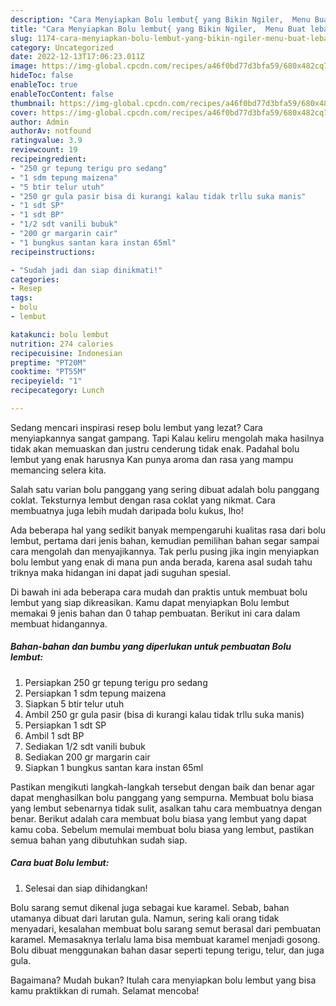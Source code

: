 ```yaml
---
description: "Cara Menyiapkan Bolu lembut{ yang Bikin Ngiler,  Menu Buat lebaran"
title: "Cara Menyiapkan Bolu lembut{ yang Bikin Ngiler,  Menu Buat lebaran"
slug: 1174-cara-menyiapkan-bolu-lembut-yang-bikin-ngiler-menu-buat-lebaran
category: Uncategorized
date: 2022-12-13T17:06:23.011Z
image: https://img-global.cpcdn.com/recipes/a46f0bd77d3bfa59/680x482cq70/bolu-lembut-foto-resep-utama.jpg
hideToc: false
enableToc: true
enableTocContent: false
thumbnail: https://img-global.cpcdn.com/recipes/a46f0bd77d3bfa59/680x482cq70/bolu-lembut-foto-resep-utama.jpg
cover: https://img-global.cpcdn.com/recipes/a46f0bd77d3bfa59/680x482cq70/bolu-lembut-foto-resep-utama.jpg
author: Admin
authorAv: notfound
ratingvalue: 3.9
reviewcount: 19
recipeingredient:
- "250 gr tepung terigu pro sedang"
- "1 sdm tepung maizena"
- "5 btir telur utuh"
- "250 gr gula pasir bisa di kurangi kalau tidak trllu suka manis"
- "1 sdt SP"
- "1 sdt BP"
- "1/2 sdt vanili bubuk"
- "200 gr margarin cair"
- "1 bungkus santan kara instan 65ml"
recipeinstructions:

- "Sudah jadi dan siap dinikmati!"
categories:
- Resep
tags:
- bolu
- lembut

katakunci: bolu lembut 
nutrition: 274 calories
recipecuisine: Indonesian
preptime: "PT20M"
cooktime: "PT55M"
recipeyield: "1"
recipecategory: Lunch

---
```



Sedang mencari inspirasi resep bolu lembut yang lezat? Cara menyiapkannya sangat gampang. Tapi Kalau keliru mengolah maka hasilnya tidak akan memuaskan dan justru cenderung tidak enak. Padahal bolu lembut yang enak harusnya Kan punya aroma dan rasa yang mampu memancing selera kita.


Salah satu varian bolu panggang yang sering dibuat adalah bolu panggang coklat. Teksturnya lembut dengan rasa coklat yang nikmat. Cara membuatnya juga lebih mudah daripada bolu kukus, lho!

Ada beberapa hal yang sedikit banyak mempengaruhi kualitas rasa dari bolu lembut, pertama dari jenis bahan, kemudian pemilihan bahan segar sampai cara mengolah dan menyajikannya. Tak perlu pusing jika ingin menyiapkan bolu lembut yang enak di mana pun anda berada, karena asal sudah tahu triknya maka hidangan ini dapat jadi suguhan spesial.


Di bawah ini ada beberapa cara mudah dan praktis untuk membuat bolu lembut yang siap dikreasikan. Kamu dapat menyiapkan Bolu lembut memakai 9 jenis bahan dan 0 tahap pembuatan. Berikut ini cara dalam membuat hidangannya.

<!--inarticleads1-->

##### Bahan-bahan dan bumbu yang diperlukan untuk pembuatan Bolu lembut:

1. Persiapkan 250 gr tepung terigu pro sedang
1. Persiapkan 1 sdm tepung maizena
1. Siapkan 5 btir telur utuh
1. Ambil 250 gr gula pasir (bisa di kurangi kalau tidak trllu suka manis)
1. Persiapkan 1 sdt SP
1. Ambil 1 sdt BP
1. Sediakan 1/2 sdt vanili bubuk
1. Sediakan 200 gr margarin cair
1. Siapkan 1 bungkus santan kara instan 65ml


Pastikan mengikuti langkah-langkah tersebut dengan baik dan benar agar dapat menghasilkan bolu panggang yang sempurna. Membuat bolu biasa yang lembut sebenarnya tidak sulit, asalkan tahu cara membuatnya dengan benar. Berikut adalah cara membuat bolu biasa yang lembut yang dapat kamu coba. Sebelum memulai membuat bolu biasa yang lembut, pastikan semua bahan yang dibutuhkan sudah siap. 

<!--inarticleads2-->

##### Cara buat Bolu lembut:


1. Selesai dan siap dihidangkan!

Bolu sarang semut dikenal juga sebagai kue karamel. Sebab, bahan utamanya dibuat dari larutan gula. Namun, sering kali orang tidak menyadari, kesalahan membuat bolu sarang semut berasal dari pembuatan karamel. Memasaknya terlalu lama bisa membuat karamel menjadi gosong. Bolu dibuat menggunakan bahan dasar seperti tepung terigu, telur, dan juga gula. 

Bagaimana? Mudah bukan? Itulah cara menyiapkan bolu lembut yang bisa kamu praktikkan di rumah. Selamat mencoba!
